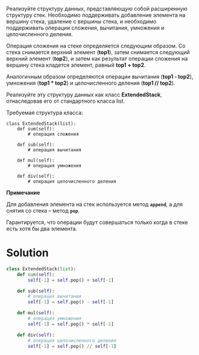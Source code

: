 Реализуйте структуру данных, представляющую собой расширенную структуру стек. Необходимо поддерживать добавление элемента на вершину стека, удаление с вершины стека, и необходимо поддерживать операции сложения, вычитания, умножения и целочисленного деления.

Операция сложения на стеке определяется следующим образом. Со стека снимается верхний элемент (**top1**), затем снимается следующий верхний элемент (**top2**), и затем как результат операции сложения на вершину стека кладется элемент, равный **top1 + top2**.

Аналогичным образом определяются операции вычитания (**top1 - top2**), умножения (**top1 * top2**) и целочисленного деления (**top1 // top2**).

Реализуйте эту структуру данных как класс **ExtendedStack**, отнаследовав его от стандартного класса list.

Требуемая структура класса:

```
class ExtendedStack(list):
    def sum(self):
        # операция сложения

    def sub(self):
        # операция вычитания

    def mul(self):
        # операция умножения

    def div(self):
        # операция целочисленного деления
```

**Примечание**

Для добавления элемента на стек используется метод **`append`**, а для снятия со стека – метод **`pop`**.

﻿Гарантируется, что операции будут совершаться только когда в стеке есть хотя бы два элемента.

# Solution
```python
class ExtendedStack(list):
    def sum(self):
        self[-1] = self.pop() + self[-1]

    def sub(self):
        # операция вычитания
        self[-1] = self.pop() - self[-1]

    def mul(self):
        # операция умножения
        self[-1] = self.pop() * self[-1]

    def div(self):
        # операция целочисленного деления
        self[-1] = self.pop() // self[-1]

```
